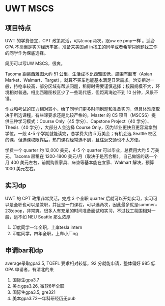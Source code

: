 # UWT MSCS

## 项目特点
UWT 的学费便宜，CPT 政策灵活，可以coop两次，跟uw ee pmp一样 。适合 GPA 不高但是实习经历丰富，准备来美国all in找工的同学或者希望只刷题找工作的同学作为保底选择。

简历可以写UW MSCS，很爽。

Tacoma 距离西雅图大约 51 公里，生活成本比西雅图低，周围有超市（Asian Market、Walmart、Target），就算不买车也能基本满足日常需求。治安相对一般，持枪率较高，部分区域有帮派问题，租房时需要谨慎选择；校园规模不大，环境相对普通，相比西雅图校区少了一些现代感，但距离海边不到 10 分钟，风景不错。

作业和考试的压力相对较小，给了同学们更多时间刷题和准备实习，但具体难度取决于所选课程，有些课要求还是比较严格的。Master 的 CS 项目（MSCSS）提供三种学习模式：Course Only（45 学分）、Capstone Project（40 学分）、Thesis（40 学分），大部分人会选择 Course Only，因为毕业更快且更容易拿到学位。一般 4-5 个学期就能读完，总学费大约 5 万美金；有机会选 Seattle 校区的课，但选课权限靠后，热门课程经常选不到，且往返交通也不太方便。


学费一个 quarter 约 12,000 美元，4-5 个 quarter 可以毕业，总费用大约 5 万美元。Tacoma 房租在 1200-1800 美元/月（取决于是否合租），自己做饭的话一个月 400 美元左右，前期购置家具、床垫等基本能在宜家、Walmart 解决，预算 1000 美元左右。

## 实习dp
UWT 的 CPT 政策非常灵活，完成 3 个全职 quarter 后就可以开始实习，实习可以是全职也可以是兼职，并且是一门课程，可以选两次，因此最多就是summer+ 2次coop，非常爽。很多人有充足的时间准备面试和实习，不过找工氛围相对一般，远不如 NEU Seattle 那么浓厚

1. 印度同学一年全职，上岸tesla intern
2. 印度同学，四年全职，上岸小厂ng

## 申请bar和dp
average录取gpa3.5, TOEFL 要求相对较低，92 分就能申请，整体偏好 985 低 GPA 申请者，有清北的来
1. 国际生gpa3.7
2. 美本gpa3.26, 微软6年全职
3. 国际生gpa3.5, gre321
4. 美本gpa3.72一年科研经历无pub